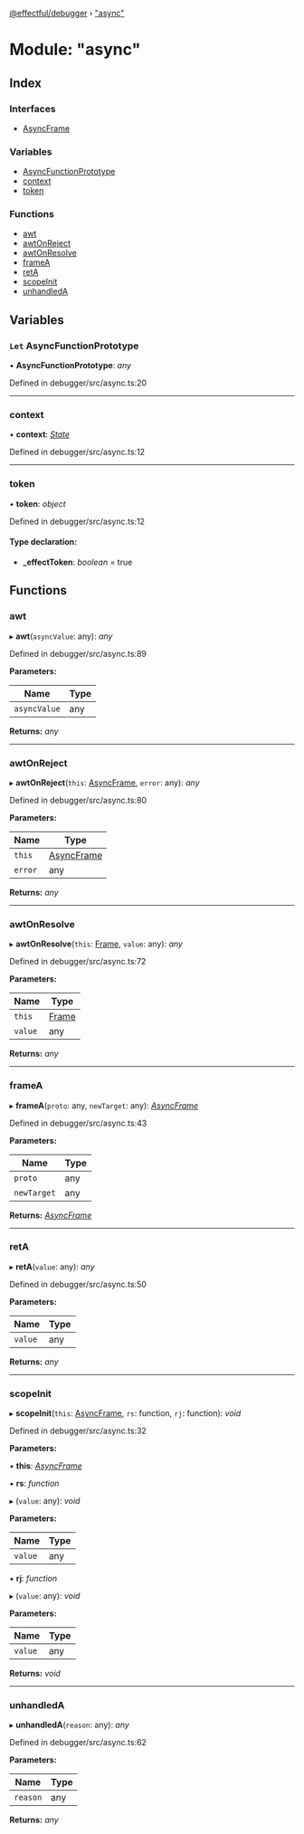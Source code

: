 [@effectful/debugger](../README.md) › ["async"](_async_.md)

# Module: "async"

## Index

### Interfaces

* [AsyncFrame](../interfaces/_async_.asyncframe.md)

### Variables

* [AsyncFunctionPrototype](_async_.md#let-asyncfunctionprototype)
* [context](_async_.md#context)
* [token](_async_.md#token)

### Functions

* [awt](_async_.md#awt)
* [awtOnReject](_async_.md#awtonreject)
* [awtOnResolve](_async_.md#awtonresolve)
* [frameA](_async_.md#framea)
* [retA](_async_.md#reta)
* [scopeInit](_async_.md#scopeinit)
* [unhandledA](_async_.md#unhandleda)

## Variables

### `Let` AsyncFunctionPrototype

• **AsyncFunctionPrototype**: *any*

Defined in debugger/src/async.ts:20

___

###  context

• **context**: *[State](../interfaces/_state_.state.md)*

Defined in debugger/src/async.ts:12

___

###  token

• **token**: *object*

Defined in debugger/src/async.ts:12

#### Type declaration:

* **_effectToken**: *boolean* = true

## Functions

###  awt

▸ **awt**(`asyncValue`: any): *any*

Defined in debugger/src/async.ts:89

**Parameters:**

Name | Type |
------ | ------ |
`asyncValue` | any |

**Returns:** *any*

___

###  awtOnReject

▸ **awtOnReject**(`this`: [AsyncFrame](../interfaces/_async_.asyncframe.md), `error`: any): *any*

Defined in debugger/src/async.ts:80

**Parameters:**

Name | Type |
------ | ------ |
`this` | [AsyncFrame](../interfaces/_async_.asyncframe.md) |
`error` | any |

**Returns:** *any*

___

###  awtOnResolve

▸ **awtOnResolve**(`this`: [Frame](../interfaces/_state_.frame.md), `value`: any): *any*

Defined in debugger/src/async.ts:72

**Parameters:**

Name | Type |
------ | ------ |
`this` | [Frame](../interfaces/_state_.frame.md) |
`value` | any |

**Returns:** *any*

___

###  frameA

▸ **frameA**(`proto`: any, `newTarget`: any): *[AsyncFrame](../interfaces/_async_.asyncframe.md)*

Defined in debugger/src/async.ts:43

**Parameters:**

Name | Type |
------ | ------ |
`proto` | any |
`newTarget` | any |

**Returns:** *[AsyncFrame](../interfaces/_async_.asyncframe.md)*

___

###  retA

▸ **retA**(`value`: any): *any*

Defined in debugger/src/async.ts:50

**Parameters:**

Name | Type |
------ | ------ |
`value` | any |

**Returns:** *any*

___

###  scopeInit

▸ **scopeInit**(`this`: [AsyncFrame](../interfaces/_async_.asyncframe.md), `rs`: function, `rj`: function): *void*

Defined in debugger/src/async.ts:32

**Parameters:**

▪ **this**: *[AsyncFrame](../interfaces/_async_.asyncframe.md)*

▪ **rs**: *function*

▸ (`value`: any): *void*

**Parameters:**

Name | Type |
------ | ------ |
`value` | any |

▪ **rj**: *function*

▸ (`value`: any): *void*

**Parameters:**

Name | Type |
------ | ------ |
`value` | any |

**Returns:** *void*

___

###  unhandledA

▸ **unhandledA**(`reason`: any): *any*

Defined in debugger/src/async.ts:62

**Parameters:**

Name | Type |
------ | ------ |
`reason` | any |

**Returns:** *any*
